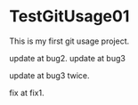 # TestGitUsage01

This is my first git usage project.

update at bug2.
update at bug3

update at bug3 twice.

fix at fix1.
